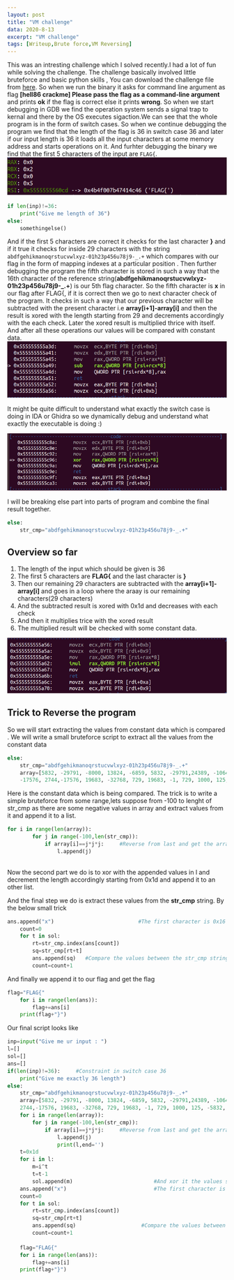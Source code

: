 ```yaml
---
layout: post
title: "VM challenge"
data: 2020-8-13
excerpt: "VM challenge"
tags: [Writeup,Brute force,VM Reversing]
---
```

This was an intresting challenge which I solved recently.I had a lot of fun while solving the challenge. The challenge basically involved little bruteforce and basic python skills , You can download the challenge file from  [here](https://github.com/P-Vishnu-Madhav/Writeups_files/blob/master/practice2). So when we run the binary it asks for command line argument as flag **[hell86 crackme] Please pass the flag as a command-line argument** and prints **ok** if the flag is correct else it prints **wrong**. So when we start debugging in GDB we find the operation system sends a signal trap to kernal and there by the OS executes sigaction.We can see that the whole program is in the form of switch cases.  So when we continue debugging the program we find that the length of the flag is 36 in switch case 36 and later if our input length  is 36 it loads all the input characters at some memory address and starts operations on it.
And furhter debugging the binary we find that the first 5 characters of the input are ```FLAG{```.
![image](https://raw.githubusercontent.com/P-Vishnu-Madhav/Writeups_files/master/Screenshot%20from%202020-08-13%2023-31-35.png)
```py
if len(inp)!=36:
    print("Give me length of 36")
else:
    somethingelse()
```    
And if the first 5 characters are correct it checks for the last  character **}** and if it true it checks for inside 29 characters with the string ```abdfgehikmanoqrstucvwlxyz-01h23p456u78j9-_.+``` which compares with our flag in the form of mapping indexes at a particular position . Then further debugging the program the fifth character is stored in such a way that the 16th character of the reference string(**abdfgehikmanoqrstucvwlxyz-01h23p456u78j9-_.+**) is our 5th flag character.
So the fifth  character is **x** in  our flag after FLAG{, if it is correct then we go to next character check of the program. It checks in such a way that our previous character will be subtracted with the present character i.e **array[i+1]-array[i]** and then the result is xored with the length starting from 29 and decrements accordingly with the each check. Later the xored result is multiplied thrice with itself. And after all these operations our values will be compared with constant data.
![image1](https://raw.githubusercontent.com/P-Vishnu-Madhav/Writeups_files/master/Screenshot%20from%202020-08-14%2002-03-26.png)


It might be quite difficult to understand what exactly the switch case is doing in IDA or Ghidra so we dynamically debug and understand what exactly the executable is doing :)

![img2](https://raw.githubusercontent.com/P-Vishnu-Madhav/Writeups_files/master/Screenshot%20from%202020-08-14%2002-03-40.png)

I will be breaking else part into parts of program and combine the final result together.
```py
else:
    str_cmp="abdfgehikmanoqrstucvwlxyz-01h23p456u78j9-_.+"
```
## Overview so far
1) The  length of the input which should be given is 36
2) The first 5 characters are **FLAG{** and the last character is **}** 
3) Then our remaining 29 characters are subtracted with the **array[i+1]-array[i]** and goes in a loop where the araay is our remaining characters(29 characters)
4) And the subtracted result is xored with 0x1d and decreases with each check
5) And then it multiplies trice with the xored result 
6) The multiplied result will be checked with some constant data.

![img2](https://raw.githubusercontent.com/P-Vishnu-Madhav/Writeups_files/master/Screenshot%20from%202020-08-14%2002-03-53.png)
## Trick to Reverse the program
So we will start extracting the values from constant data which is compared . We will write a small bruteforce script to extract all the values from the constant data

```py
else:
    str_cmp="abdfgehikmanoqrstucvwlxyz-01h23p456u78j9-_.+"
    array=[5832, -29791, -8000, 13824, -6859, 5832, -29791,24389, -10648, -8, 24389, -13824,
    -17576, 2744,-17576, 19683, -32768, 729, 19683, -1, 729, 1000, 125,-5832, 512, 512, -6859, 8000, -8000]
```
Here is the constant data which is being compared. The trick is to write a simple bruteforce from some range,lets suppose from -100 to lenght of str_cmp as there are some negative values in array and extract values from it and append it to a list.

```py
for i in range(len(array)):
        for j in range(-100,len(str_cmp)):
            if array[i]==j*j*j:     #Reverse from last and get the array values which is multiplied
                l.append(j)
                
```   

Now the second part we do is to xor with the appended values in l and decrement the length accordingly starting from 0x1d and append it to an other list. 

And the final step we do is extract these values from the **str_cmp** string. By the below small trick
```py
ans.append("x")                           #The first character is 0x16 character of the string str_cmp
    count=0
    for t in sol:
        rt=str_cmp.index(ans[count])
        sq=str_cmp[rt+t]
        ans.append(sq)   #Compare the values between the str_cmp string and get the actual string
        count=count+1
```
And finally we append it to our flag and get the flag 
```py
flag="FLAG{"
    for i in range(len(ans)):
        flag+=ans[i]                   
    print(flag+"}")  
```    
Our final script looks like 
```py
inp=input("Give me ur input : ")
l=[]
sol=[]
ans=[]
if(len(inp)!=36):     #Constraint in switch case 36
    print("Give me exactly 36 length")
else:
    str_cmp="abdfgehikmanoqrstucvwlxyz-01h23p456u78j9-_.+"
    array=[5832, -29791, -8000, 13824, -6859, 5832, -29791,24389, -10648, -8, 24389, -13824, -17576, 
    2744,-17576, 19683, -32768, 729, 19683, -1, 729, 1000, 125, -5832, 512, 512, -6859, 8000, -8000]   #Data which was compared in end
    for i in range(len(array)):
        for j in range(-100,len(str_cmp)):
            if array[i]==j*j*j:     #Reverse from last and get the array values which is multiplied
                l.append(j) 
                print(l,end='')         
    t=0x1d
    for i in l:
        m=i^t           
        t=t-1
        sol.append(m)                          #And xor it the values starting from 0x1d and start decrementing value
    ans.append("x")                            #The first character is 0x16 character of the string str_cmp
    count=0
    for t in sol:
        rt=str_cmp.index(ans[count])
        sq=str_cmp[rt+t]
        ans.append(sq)                     #Compare the values between the str_cmp string and get the actual string
        count=count+1    

    flag="FLAG{"
    for i in range(len(ans)):
        flag+=ans[i]                   
    print(flag+"}")  
```    
    


    





        

    

